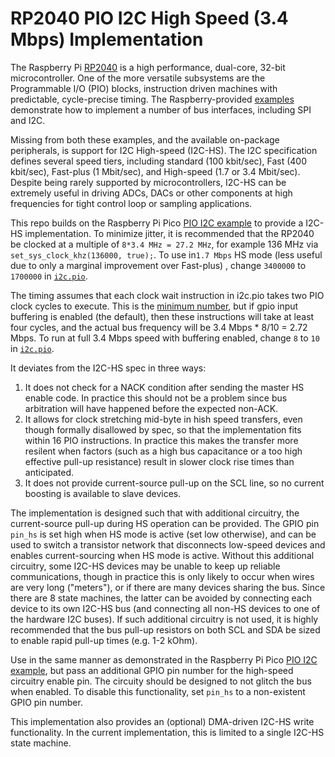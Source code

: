 # RP2040 PIO I2C High Speed (3.4 Mbps) Implementation

The Raspberry Pi [RP2040](https://www.raspberrypi.com/products/rp2040/) is a high performance, dual-core, 32-bit microcontroller. One of the more versatile subsystems are the Programmable I/O (PIO) blocks, instruction driven machines with predictable, cycle-precise timing. The Raspberry-provided [examples](https://github.com/raspberrypi/pico-examples/tree/master/pio) demonstrate how to implement a number of bus interfaces, including SPI and I2C. 

Missing from both these examples, and the available on-package peripherals, is support for I2C High-speed (I2C-HS). The I2C specification defines several speed tiers, including standard (100 kbit/sec), Fast (400 kbit/sec), Fast-plus (1 Mbit/sec), and High-speed (1.7 or 3.4 Mbit/sec). Despite being rarely supported by microcontrollers, I2C-HS can be extremely useful in driving ADCs, DACs or other components at high frequencies for tight control loop or sampling applications.

This repo builds on the Raspberry Pi Pico [PIO I2C example](https://github.com/raspberrypi/pico-examples/tree/master/pio/i2c) to provide a I2C-HS implementation. To minimize jitter, it is recommended that the RP2040 be clocked at a multiple of `8*3.4 MHz = 27.2 MHz`, for example 136 MHz via `set_sys_clock_khz(136000, true);`. To use in`1.7 Mbps` HS mode  (less useful due to only a marginal improvement over Fast-plus) , change `3400000` to `1700000` in [`i2c.pio`](https://github.com/tmcqueen-materials/pio-i2c-hs/blob/main/i2c.pio#L104).

The timing assumes that each clock wait instruction in i2c.pio takes two PIO clock cycles to execute. This is the [minimum number](https://github.com/raspberrypi/pico-feedback/issues/238), but if gpio input buffering is enabled (the default), then these instructions will take at least four cycles, and the actual bus frequency will be 3.4 Mbps * 8/10 = 2.72 Mbps. To run at full 3.4 Mbps speed with buffering enabled, change `8` to `10` in [`i2c.pio`](https://github.com/tmcqueen-materials/pio-i2c-hs/blob/main/i2c.pio#L104).

It deviates from the I2C-HS spec in three ways:
1. It does not check for a NACK condition after sending the master HS enable code. In practice this should not be a problem since bus arbitration will have happened before the expected non-ACK.
2. It allows for clock stretching mid-byte in hish speed transfers, even though formally disallowed by spec, so that the implementation fits within 16 PIO instructions. In practice this makes the transfer more resilent when factors (such as a high bus capacitance or a too high effective pull-up resistance) result in slower clock rise times than anticipated.
3. It does not provide current-source pull-up on the SCL line, so no current boosting is available to slave devices.

The implementation is designed such that with additional circuitry, the current-source pull-up during HS operation can be provided. The GPIO pin `pin_hs` is set high when HS mode is active (set low otherwise), and can be used to switch a transistor network that disconnects low-speed devices and enables current-sourcing when HS mode is active. Without this additional circuitry, some I2C-HS devices may be unable to keep up reliable communications, though in practice this is only likely to occur when wires are very long ("meters"), or if there are many devices sharing the bus. Since there are 8 state machines, the latter can be avoided by connecting each device to its own I2C-HS bus (and connecting all non-HS devices to one of the hardware I2C buses). If such additional circuitry is not used, it is highly recommended that the bus pull-up resistors on both SCL and SDA be sized to enable rapid pull-up times (e.g. 1-2 kOhm).

Use in the same manner as demonstrated in the Raspberry Pi Pico [PIO I2C example](https://github.com/raspberrypi/pico-examples/tree/master/pio/i2c), but pass an additional GPIO pin number for the high-speed circuitry enable pin. The circuity should be designed to not glitch the bus when enabled. To disable this functionality, set `pin_hs` to a non-existent GPIO pin number.

This implementation also provides an (optional) DMA-driven I2C-HS write functionality. In the current implementation, this is limited to a single I2C-HS state machine.
